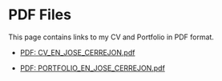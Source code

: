 # PDF Files

This page contains links to my CV and Portfolio in PDF format.

- [PDF: CV_EN_JOSE_CERREJON.pdf](/res/CV_EN_JOSE_CERREJON.pdf)

- [PDF: PORTFOLIO_EN_JOSE_CERREJON.pdf](/res/PORTFOLIO_EN_JOSE_CERREJON.pdf)

